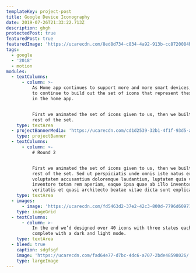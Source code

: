 ```yaml
---
templateKey: project-post
title: Google Device Iconography
date: 2019-07-26T21:33:22.713Z
description: ghgh
protectedPost: true
featuredPost: true
featuredImage: 'https://ucarecdn.com/8ed8d734-c834-4a92-913b-cc8720084bee/'
tags:
  - google
  - '2018'
  - motion
modules:
  - textColumns:
      - column: >-
          As Home app continues to support more and more smart devices, we need
          to continue to build out the set of icons that represent these devices
          in the home app. 


          First we animated the set of icons given to us, then we built out the
          rest of the set.
    type: textArea
  - projectBannerMedia: 'https://ucarecdn.com/cd1d2539-32b1-4f1f-93d5-a87053e181bb/'
    type: projectBanner
  - textColumns:
      - column: >-
          # Round 2


          First we animated the set of icons given to us, then we built out the
          rest of the set. Sed ut perspiciatis unde omnis iste natus error sit
          voluptatem accusantium doloremque laudantium, luptatem quia volupt
          inventore totam rem aperiam, eaque ipsa quae ab illo inventore
          veritatis et quasi architecto beatae vitae dicta sunt explicabo.
    type: textArea
  - images:
      - image: 'https://ucarecdn.com/fd5463d2-37e2-42c3-800d-7796d6097164/'
    type: imageGrid
  - textColumns:
      - column: >-
          In the end we’d designed over 40 icons with three states each,
          complete with a dark and light mode.
    type: textArea
  - bleed: true
    caption: sdgfsgf
    image: 'https://ucarecdn.com/fad64e77-d7bc-4dc6-a707-2bde48598026/'
    type: largeImage
---
```

